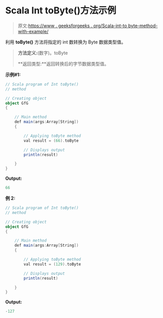 # Scala Int toByte()方法示例

> 原文:[https://www . geeksforgeeks . org/Scala-int-to byte-method-with-example/](https://www.geeksforgeeks.org/scala-int-tobyte-method-with-example/)

利用 **toByte()** 方法将指定的 int 数转换为 Byte 数据类型值。

> **方法定义:**(数字)。toByte
> 
> **返回类型:**返回转换后的字节数据类型值。

**示例#1:**

```scala
// Scala program of Int toByte()
// method

// Creating object
object GfG
{ 

    // Main method
    def main(args:Array[String])
    {

        // Applying toByte method
        val result = (66).toByte

        // Displays output
        println(result)

    }
} 
```

**Output:**

```scala
66

```

**例 2:**

```scala
// Scala program of Int toByte()
// method

// Creating object
object GfG
{ 

    // Main method
    def main(args:Array[String])
    {

        // Applying toByte method
        val result = (129).toByte

        // Displays output
        println(result)

    }
} 
```

**Output:**

```scala
-127

```